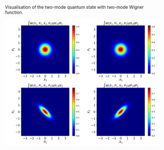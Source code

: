 Visualisation of the two-mode quantum state with two-mode Wigner function.

![](files/wign_fun_tms_z-0.5.png)


